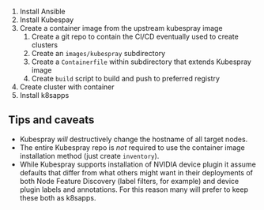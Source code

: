 1. Install Ansible
2. Install Kubespay
3. Create a container image from the upstream kubespray image
	1. Create a git repo to contain the CI/CD eventually used to create clusters
	2. Create an `images/kubespray` subdirectory
	3. Create a `Containerfile` within subdirectory that extends Kubespray image
	4. Create `build` script to build and push to preferred registry
4. Create cluster with container
5. Install k8sapps

## Tips and caveats

- Kubespray *will* destructively change the hostname of all target nodes.
- The entire Kubespray repo is *not* required to use the container image installation method (just create `inventory`).
- While Kubespray supports installation of NVIDIA device plugin it assume defaults that differ from what others might want in their deployments of both Node Feature Discovery (label filters, for example) and device plugin labels and annotations. For this reason many will prefer to keep these both as k8sapps.



